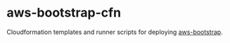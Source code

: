 # aws-bootstrap-cfn
Cloudformation templates and runner scripts for deploying [aws-bootstrap](https://github.com/0pointr/aws-bootstrap).
